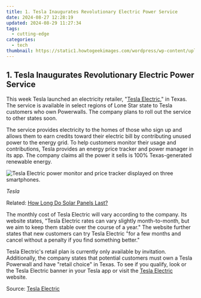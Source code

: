 ```yaml
---
title: 1. Tesla Inaugurates Revolutionary Electric Power Service
date: 2024-08-27 12:28:19
updated: 2024-08-29 11:27:34
tags:
  - cutting-edge
categories:
  - tech
thumbnail: https://static1.howtogeekimages.com/wordpress/wp-content/uploads/2022/12/8d9a54a1.jpg
---
```


## 1. Tesla Inaugurates Revolutionary Electric Power Service

This week Tesla launched an electricity retailer, "[Tesla Electric](https://www.tesla.com/electric)," in Texas. The service is available in select regions of Lone Star state to Tesla customers who own Powerwalls. The company plans to roll out the service to other states soon.

 The service provides electricity to the homes of those who sign up and allows them to earn credits toward their electric bill by contributing unused power to the energy grid. To help customers monitor their usage and contributions, Tesla provides an energy price tracker and power manager in its app. The company claims all the power it sells is 100% Texas-generated renewable energy.

![Tesla Electric power monitor and price tracker displayed on three smartphones.](https://static1.howtogeekimages.com/wordpress/wp-content/uploads/2022/12/d918baab.jpg) 

_Tesla_

Related: [How Long Do Solar Panels Last?](https://www.reviewgeek.com/124660/how-long-do-solar-panels-last/) 

 The monthly cost of Tesla Electric will vary according to the company. Its website states, "Tesla Electric rates can vary slightly month-to-month, but we aim to keep them stable over the course of a year." The website further states that new customers can try Tesla Electric "for a few months and cancel without a penalty if you find something better."

 Tesla Electric's retail plan is currently only available by invitation. Additionally, the company states that potential customers must own a Tesla Powerwall and have "retail choice" in Texas. To see if you qualify, look or the Tesla Electric banner in your Tesla app or visit the [Tesla Electric](https://www.tesla.com/electric) website.

 Source: [Tesla Electric](https://www.tesla.com/electric)

<ins class="adsbygoogle"
     style="display:block"
     data-ad-format="autorelaxed"
     data-ad-client="ca-pub-7571918770474297"
     data-ad-slot="1223367746"></ins>



<ins class="adsbygoogle"
     style="display:block"
     data-ad-client="ca-pub-7571918770474297"
     data-ad-slot="8358498916"
     data-ad-format="auto"
     data-full-width-responsive="true"></ins>
